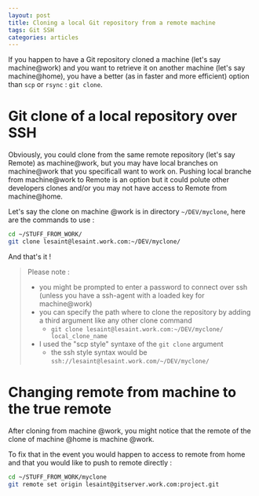 ```yaml
---
layout: post
title: Cloning a local Git repository from a remote machine
tags: Git SSH
categories: articles
---
```


If you happen to have a Git repository cloned a machine (let's say machine@work) and you want to retrieve it on another machine (let's say machine@home),
you have a better (as in faster and more efficient) option than `scp` or `rsync` : `git clone`.


# Git clone of a local repository over SSH

Obviously, you could clone from the same remote repository (let's say Remote) as machine@work, but you may have local branches on machine@work that you specificall want to work on.
Pushing local branche from machine@work to Remote is an option but it could polute other developers clones and/or you may not have access to Remote from machine@home.

Let's say the clone on machine @work is in directory `~/DEV/myclone`, here are the commands to use :

```sh
cd ~/STUFF_FROM_WORK/
git clone lesaint@lesaint.work.com:~/DEV/myclone/
```

And that's it !

>Please note :
> 
> * you might be prompted to enter a password to connect over ssh (unless you have a ssh-agent with a loaded key for machine@work)
> * you can specify the path where to clone the repository by adding a third argument like any other clone command
>    - `git clone lesaint@lesaint.work.com:~/DEV/myclone/ local_clone_name`
> * I used the "scp style" syntaxe of the `git clone` argument
>   - the ssh style syntax would be `ssh://lesaint@lesaint.work.com/~/DEV/myclone/`

# Changing remote from machine to the true remote

After cloning from machine @work, you might notice that the remote of the clone of machine @home is machine @work.

To fix that in the event you would happen to access to remote from home and that you would like to push to remote directly :

```sh
cd ~/STUFF_FROM_WORK/myclone
git remote set origin lesaint@gitserver.work.com:project.git
```
